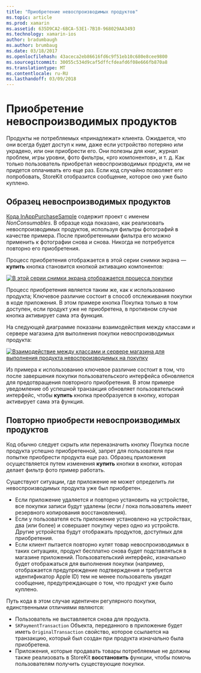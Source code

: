 ```yaml
---
title: "Приобретение невоспроизводимых продуктов"
ms.topic: article
ms.prod: xamarin
ms.assetid: 635D9CA2-6BCA-53E1-7B10-968029AA3493
ms.technology: xamarin-ios
author: bradumbaugh
ms.author: brumbaug
ms.date: 03/18/2017
ms.openlocfilehash: 43aceca2eb86616fd6c9f51eb10c680e8cee9800
ms.sourcegitcommit: 30055c534d9caf5dffcfdeafd6f08e666fb870a8
ms.translationtype: MT
ms.contentlocale: ru-RU
ms.lasthandoff: 03/09/2018
---
```

# <a name="purchasing-non-consumable-products"></a>Приобретение невоспроизводимых продуктов

Продукты не потребляемых «принадлежат» клиента. Ожидается, что они всегда будет доступ к ним, даже если устройство потеряно или украдено, или они приобрести его. Они полезны для книг, журнал проблем, игры уровни, фото фильтры, «pro компонентов», и т. д. Как только пользователь приобретал невоспроизводимых продукта, им не придется оплачивать его еще раз. Если код случайно позволяет его попробовать, StoreKit отобразится сообщение, которое оно уже было куплено.

## <a name="non-consumable-products-sample"></a>Образец невоспроизводимых продуктов

[Кода InAppPurchaseSample](https://developer.xamarin.com/samples/monotouch/StoreKit/) содержит проект с именем *NonConsumables*. В образце кода показано, как реализовать невоспроизводимых продуктов, используя фильтры фотографий в качестве примера. После приобретенными фильтра его можно применить к фотографии снова и снова. Никогда не потребуется повторно его приобретения.   
   
   
   
 Процесс приобретения отображается в этой серии снимки экрана — **купить** кнопка становится кнопкой активацию компонентов:   
   
   
   
 [![](purchasing-non-consumable-products-images/image34.png "В этой серии снимки экрана отображается процесса покупки")](purchasing-non-consumable-products-images/image34.png#lightbox)   
   
   
   
 Процесс приобретения является таким же, как к использованию продукта; Ключевое различие состоит в способ отслеживания покупки в коде приложения. В этом примере кнопка Покупка только в том доступен, если продукт уже не приобретена, в противном случае кнопка активирует сама эта функция.   
   
   
   

На следующей диаграмме показаны взаимодействия между классами и сервере магазина для выполнения покупки невоспроизводимых продукта:   
   
   
   
 [![](purchasing-non-consumable-products-images/image35.png "Взаимодействие между классами и сервере магазина для выполнения продукта невоспроизводимых на покупку")](purchasing-non-consumable-products-images/image35.png#lightbox)   
   
   
   
 Из примера к использованию ключевое различие состоит в том, что после завершения покупки пользовательского интерфейса обновляется для предотвращения повторного приобретения. В этом примере уведомление об успешной транзакция обновляет пользовательский интерфейс, чтобы **купить** кнопка преобразуется в кнопку, которая активирует сама эта функция.

## <a name="re-purchasing-non-consumable-products"></a>Повторно приобрести невоспроизводимых продуктов

Код обычно следует скрыть или переназначить кнопку Покупка после продукта успешно приобретенной, запрет для пользователя при попытке приобрести продукта еще раз. Образец приложения осуществляется путем изменения **купить** кнопки в кнопки, которая делает фильтр фото пример работать.   
   
   
   
 Существуют ситуации, где приложение не может определить ли невоспроизводимых продукта уже был приобретен.

-  Если приложение удаляется и повторно установить на устройстве, все покупки записи будут удалены (если / пока пользователь имеет резервного копирования восстановления). 
-  Если у пользователя есть приложение установлено на устройствах, два (или более) и совершает покупку через одно из устройств. Другие устройства будут отображать продуктов, доступных для приобретения. 
-  Если клиент пытается повторно купят товар невоспроизводимых в таких ситуациях, продукт бесплатно снова будет подставляться в магазине приложений. Пользовательский интерфейс, изначально будет отображаться для выполнения покупки (например, отображается предупреждение подтверждения и требуется идентификатор Apple ID) тем не менее пользователь увидят сообщение, предупреждающее о том, что продукт уже было куплено.  
   
   
   
 Путь кода в этом случае идентичен регулярного покупки, единственными отличиями являются:

-  Пользователь не выставляется снова для продукта.
-  `SKPaymentTransaction` Объекта, переданного в приложение будет иметь `OriginalTransaction` свойство, которое ссылается на транзакцию, который был создан при продукта изначально была приобретена. 
-  Приложения, которые продавать товары потребляемые не должны также реализовать в StoreKit **восстановить** функции, чтобы помочь пользователям получить существующие покупки. 
